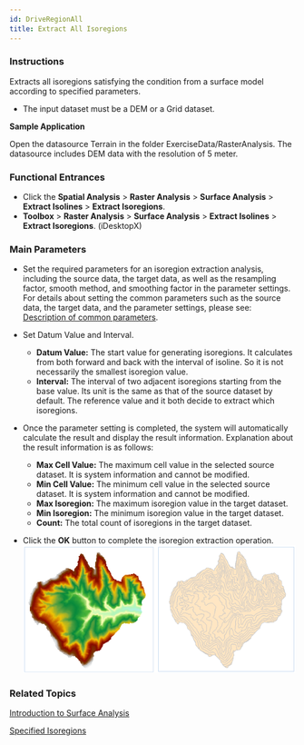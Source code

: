 ```yaml
---
id: DriveRegionAll
title: Extract All Isoregions
---
```

### Instructions

Extracts all isoregions satisfying the condition from a surface model according to specified parameters.

  * The input dataset must be a DEM or a Grid dataset.

**Sample Application**

Open the datasource Terrain in the folder ExerciseData/RasterAnalysis. The datasource includes DEM data with the resolution of 5 meter.

### Functional Entrances

  * Click the **Spatial Analysis** > **Raster Analysis** > **Surface Analysis** > **Extract Isolines** > **Extract Isoregions**. 
  * **Toolbox** > **Raster Analysis** > **Surface Analysis** > **Extract Isolines** > **Extract Isoregions**. (iDesktopX)

### Main Parameters

  * Set the required parameters for an isoregion extraction analysis, including the source data, the target data, as well as the resampling factor, smooth method, and smoothing factor in the parameter settings. For details about setting the common parameters such as the source data, the target data, and the parameter settings, please see: [Description of common parameters](CommonPara).
  * Set Datum Value and Interval.

    * **Datum Value:** The start value for generating isoregions. It calculates from both forward and back with the interval of isoline. So it is not necessarily the smallest isoregion value.
    * **Interval:** The interval of two adjacent isoregions starting from the base value. Its unit is the same as that of the source dataset by default. The reference value and it both decide to extract which isoregions.

  * Once the parameter setting is completed, the system will automatically calculate the result and display the result information. Explanation about the result information is as follows:
    * **Max Cell Value:** The maximum cell value in the selected source dataset. It is system information and cannot be modified.
    * **Min Cell Value:** The minimum cell value in the selected source dataset. It is system information and cannot be modified.
    * **Max Isoregion:** The maximum isoregion value in the target dataset.
    * **Min Isoregion:** The minimum isoregion value in the target dataset.
    * **Count:** The total count of isoregions in the target dataset.

  * Click the **OK** button to complete the isoregion extraction operation.
![](img/AllRegionResult.png)  

###  Related Topics

[Introduction to Surface Analysis](AoubtSurfaceAnalyst)

[Specified Isoregions](DriveRegionSpecific)
